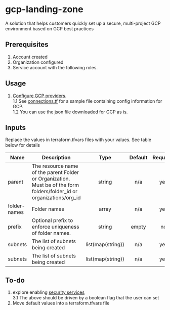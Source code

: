 # gcp-landing-zone
 A solution that helps customers quickly set up a secure, multi-project GCP environment based on GCP best practices

## Prerequisites
1) Account created
2) Organization configured
3) Service account with the following roles.
<!-- 4) Cloud Resource Manager API is activated (https://console.developers.google.com/apis/api/cloudresourcemanager.googleapis.com/overview?project=<Project ID>) -->

## Usage
1. [Configure GCP providers](https://learn.hashicorp.com/terraform/gcp/build#configuration). <br/>
    1.1 See [connections.tf](https://github.com/UriKatsirPrivate/terraform-lil/blob/master/connections.tf) for a sample file containing config information for GCP. <br/>
    1.2 You can use the json file downloaded for GCP as is. <br/>

## Inputs
Replace the values in terraform.tfvars files with your values. See table below for details

| Name | Description | Type | Default | Required |
|------|-------------|:----:|:-----:|:-----:|
| parent | The resource name of the parent Folder or Organization. Must be of the form folders/folder_id or organizations/org_id | string | n/a | yes |
| folder-names | Folder names | array | n/a | yes |
| prefix | Optional prefix to enforce uniqueness of folder names. | string | empty | no |
| subnets | The list of subnets being created | list(map(string)) | n/a | yes |
| subnets | The list of subnets being created | list(map(string)) | n/a | yes |



## To-do
1. explore enabling [security services](https://cloud.google.com/security/products) <br/>
    3.1 The above should be driven by a boolean flag that the user can set
2. Move default values into a terraform.tfvars file    